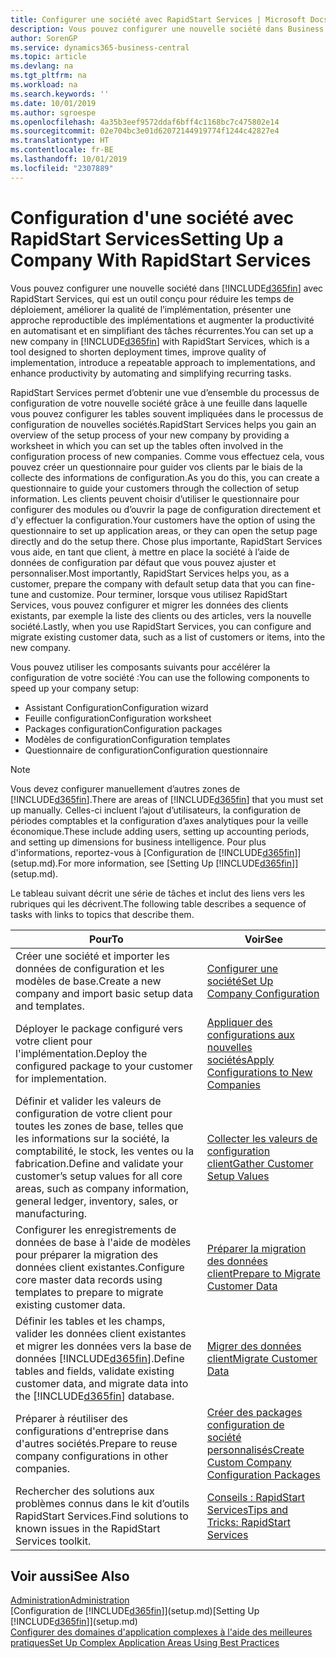 ```yaml
---
title: Configurer une société avec RapidStart Services | Microsoft Docs
description: Vous pouvez configurer une nouvelle société dans Business Central avec RapidStart Services, qui est un outil conçu pour réduire les temps de déploiement, améliorer la qualité de l’implémentation, présenter une approche reproductible des implémentations et augmenter la productivité en automatisant et en simplifiant des tâches récurrentes.
author: SorenGP
ms.service: dynamics365-business-central
ms.topic: article
ms.devlang: na
ms.tgt_pltfrm: na
ms.workload: na
ms.search.keywords: ''
ms.date: 10/01/2019
ms.author: sgroespe
ms.openlocfilehash: 4a35b3eef9572ddaf6bff4c1168bc7c475802e14
ms.sourcegitcommit: 02e704bc3e01d62072144919774f1244c42827e4
ms.translationtype: HT
ms.contentlocale: fr-BE
ms.lasthandoff: 10/01/2019
ms.locfileid: "2307889"
---
```

# <a name="setting-up-a-company-with-rapidstart-services"></a><span data-ttu-id="95b24-103">Configuration d'une société avec RapidStart Services</span><span class="sxs-lookup"><span data-stu-id="95b24-103">Setting Up a Company With RapidStart Services</span></span>
<span data-ttu-id="95b24-104">Vous pouvez configurer une nouvelle société dans [!INCLUDE[d365fin](includes/d365fin_md.md)] avec RapidStart Services, qui est un outil conçu pour réduire les temps de déploiement, améliorer la qualité de l’implémentation, présenter une approche reproductible des implémentations et augmenter la productivité en automatisant et en simplifiant des tâches récurrentes.</span><span class="sxs-lookup"><span data-stu-id="95b24-104">You can set up a new company in [!INCLUDE[d365fin](includes/d365fin_md.md)] with RapidStart Services, which is a tool designed to shorten deployment times, improve quality of implementation, introduce a repeatable approach to implementations, and enhance productivity by automating and simplifying recurring tasks.</span></span>  

<span data-ttu-id="95b24-105">RapidStart Services permet d’obtenir une vue d’ensemble du processus de configuration de votre nouvelle société grâce à une feuille dans laquelle vous pouvez configurer les tables souvent impliquées dans le processus de configuration de nouvelles sociétés.</span><span class="sxs-lookup"><span data-stu-id="95b24-105">RapidStart Services helps you gain an overview of the setup process of your new company by providing a worksheet in which you can set up the tables often involved in the configuration process of new companies.</span></span> <span data-ttu-id="95b24-106">Comme vous effectuez cela, vous pouvez créer un questionnaire pour guider vos clients par le biais de la collecte des informations de configuration.</span><span class="sxs-lookup"><span data-stu-id="95b24-106">As you do this, you can create a questionnaire to guide your customers through the collection of setup information.</span></span> <span data-ttu-id="95b24-107">Les clients peuvent choisir d’utiliser le questionnaire pour configurer des modules ou d’ouvrir la page de configuration directement et d'y effectuer la configuration.</span><span class="sxs-lookup"><span data-stu-id="95b24-107">Your customers have the option of using the questionnaire to set up application areas, or they can open the setup page directly and do the setup there.</span></span> <span data-ttu-id="95b24-108">Chose plus importante, RapidStart Services vous aide, en tant que client, à mettre en place la société à l’aide de données de configuration par défaut que vous pouvez ajuster et personnaliser.</span><span class="sxs-lookup"><span data-stu-id="95b24-108">Most importantly, RapidStart Services helps you, as a customer, prepare the company with default setup data that you can fine-tune and customize.</span></span> <span data-ttu-id="95b24-109">Pour terminer, lorsque vous utilisez RapidStart Services, vous pouvez configurer et migrer les données des clients existants, par exemple la liste des clients ou des articles, vers la nouvelle société.</span><span class="sxs-lookup"><span data-stu-id="95b24-109">Lastly, when you use RapidStart Services, you can configure and migrate existing customer data, such as a list of customers or items, into the new company.</span></span>

<span data-ttu-id="95b24-110">Vous pouvez utiliser les composants suivants pour accélérer la configuration de votre société :</span><span class="sxs-lookup"><span data-stu-id="95b24-110">You can use the following components to speed up your company setup:</span></span>  

-   <span data-ttu-id="95b24-111">Assistant Configuration</span><span class="sxs-lookup"><span data-stu-id="95b24-111">Configuration wizard</span></span>  
-   <span data-ttu-id="95b24-112">Feuille configuration</span><span class="sxs-lookup"><span data-stu-id="95b24-112">Configuration worksheet</span></span>  
-   <span data-ttu-id="95b24-113">Packages configuration</span><span class="sxs-lookup"><span data-stu-id="95b24-113">Configuration packages</span></span>  
-   <span data-ttu-id="95b24-114">Modèles de configuration</span><span class="sxs-lookup"><span data-stu-id="95b24-114">Configuration templates</span></span>  
-   <span data-ttu-id="95b24-115">Questionnaire de configuration</span><span class="sxs-lookup"><span data-stu-id="95b24-115">Configuration questionnaire</span></span>  

> [!Note]  
>  <span data-ttu-id="95b24-116">Vous devez configurer manuellement d’autres zones de [!INCLUDE[d365fin](includes/d365fin_md.md)].</span><span class="sxs-lookup"><span data-stu-id="95b24-116">There are areas of [!INCLUDE[d365fin](includes/d365fin_md.md)] that you must set up manually.</span></span> <span data-ttu-id="95b24-117">Celles-ci incluent l’ajout d’utilisateurs, la configuration de périodes comptables et la configuration d’axes analytiques pour la veille économique.</span><span class="sxs-lookup"><span data-stu-id="95b24-117">These include adding users, setting up accounting periods, and setting up dimensions for business intelligence.</span></span> <span data-ttu-id="95b24-118">Pour plus d'informations, reportez-vous à [Configuration de [!INCLUDE[d365fin](includes/d365fin_md.md)]](setup.md).</span><span class="sxs-lookup"><span data-stu-id="95b24-118">For more information, see [Setting Up [!INCLUDE[d365fin](includes/d365fin_md.md)]](setup.md).</span></span>

 <span data-ttu-id="95b24-119">Le tableau suivant décrit une série de tâches et inclut des liens vers les rubriques qui les décrivent.</span><span class="sxs-lookup"><span data-stu-id="95b24-119">The following table describes a sequence of tasks with links to topics that describe them.</span></span>

|<span data-ttu-id="95b24-120">**Pour**</span><span class="sxs-lookup"><span data-stu-id="95b24-120">**To**</span></span>|<span data-ttu-id="95b24-121">**Voir**</span><span class="sxs-lookup"><span data-stu-id="95b24-121">**See**</span></span>|  
|------------|-------------|  
|<span data-ttu-id="95b24-122">Créer une société et importer les données de configuration et les modèles de base.</span><span class="sxs-lookup"><span data-stu-id="95b24-122">Create a new company and import basic setup data and templates.</span></span>|[<span data-ttu-id="95b24-123">Configurer une société</span><span class="sxs-lookup"><span data-stu-id="95b24-123">Set Up Company Configuration</span></span>](admin-set-up-company-configuration.md)|  
|<span data-ttu-id="95b24-124">Déployer le package configuré vers votre client pour l'implémentation.</span><span class="sxs-lookup"><span data-stu-id="95b24-124">Deploy the configured package to your customer for implementation.</span></span>|[<span data-ttu-id="95b24-125">Appliquer des configurations aux nouvelles sociétés</span><span class="sxs-lookup"><span data-stu-id="95b24-125">Apply Configurations to New Companies</span></span>](admin-apply-configuration-to-new-companies.md)|
|<span data-ttu-id="95b24-126">Définir et valider les valeurs de configuration de votre client pour toutes les zones de base, telles que les informations sur la société, la comptabilité, le stock, les ventes ou la fabrication.</span><span class="sxs-lookup"><span data-stu-id="95b24-126">Define and validate your customer’s setup values for all core areas, such as company information, general ledger, inventory, sales, or manufacturing.</span></span>|[<span data-ttu-id="95b24-127">Collecter les valeurs de configuration client</span><span class="sxs-lookup"><span data-stu-id="95b24-127">Gather Customer Setup Values</span></span>](admin-gather-customer-setup-values.md)|  
|<span data-ttu-id="95b24-128">Configurer les enregistrements de données de base à l'aide de modèles pour préparer la migration des données client existantes.</span><span class="sxs-lookup"><span data-stu-id="95b24-128">Configure core master data records using templates to prepare to migrate existing customer data.</span></span>|[<span data-ttu-id="95b24-129">Préparer la migration des données client</span><span class="sxs-lookup"><span data-stu-id="95b24-129">Prepare to Migrate Customer Data</span></span>](admin-use-templates-to-prepare-customer-data-for-migration.md)|  
|<span data-ttu-id="95b24-130">Définir les tables et les champs, valider les données client existantes et migrer les données vers la base de données [!INCLUDE[d365fin](includes/d365fin_md.md)].</span><span class="sxs-lookup"><span data-stu-id="95b24-130">Define tables and fields, validate existing customer data, and migrate data into the [!INCLUDE[d365fin](includes/d365fin_md.md)] database.</span></span>|[<span data-ttu-id="95b24-131">Migrer des données client</span><span class="sxs-lookup"><span data-stu-id="95b24-131">Migrate Customer Data</span></span>](admin-migrate-customer-data.md)|
|<span data-ttu-id="95b24-132">Préparer à réutiliser des configurations d'entreprise dans d'autres sociétés.</span><span class="sxs-lookup"><span data-stu-id="95b24-132">Prepare to reuse company configurations in other companies.</span></span>|[<span data-ttu-id="95b24-133">Créer des packages configuration de société personnalisés</span><span class="sxs-lookup"><span data-stu-id="95b24-133">Create Custom Company Configuration Packages</span></span>](admin-how-to-create-custom-company-configuration-packages.md)|
|<span data-ttu-id="95b24-134">Rechercher des solutions aux problèmes connus dans le kit d’outils RapidStart Services.</span><span class="sxs-lookup"><span data-stu-id="95b24-134">Find solutions to known issues in the RapidStart Services toolkit.</span></span>|[<span data-ttu-id="95b24-135">Conseils : RapidStart Services</span><span class="sxs-lookup"><span data-stu-id="95b24-135">Tips and Tricks: RapidStart Services</span></span>](admin-tips-and-tricks-rapidstart-services.md)|  

## <a name="see-also"></a><span data-ttu-id="95b24-136">Voir aussi</span><span class="sxs-lookup"><span data-stu-id="95b24-136">See Also</span></span>  
[<span data-ttu-id="95b24-137">Administration</span><span class="sxs-lookup"><span data-stu-id="95b24-137">Administration</span></span>](admin-setup-and-administration.md)  
<span data-ttu-id="95b24-138">[Configuration de [!INCLUDE[d365fin](includes/d365fin_md.md)]](setup.md)</span><span class="sxs-lookup"><span data-stu-id="95b24-138">[Setting Up [!INCLUDE[d365fin](includes/d365fin_md.md)]](setup.md)</span></span>  
[<span data-ttu-id="95b24-139">Configurer des domaines d'application complexes à l'aide des meilleures pratiques</span><span class="sxs-lookup"><span data-stu-id="95b24-139">Set Up Complex Application Areas Using Best Practices</span></span>](set-up-complex-application-areas-using-best-practices.md)   
